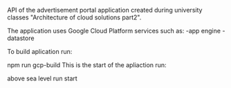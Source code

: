 API of the advertisement portal application created during university classes "Architecture of cloud solutions part2".

The application uses Google Cloud Platform services such as: -app engine -datastore

To build aplication run:

npm run gcp-build
This is the start of the apliaction run:

above sea level run start
